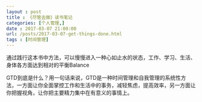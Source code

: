 ```yaml
---
layout : post
title : 《尽管去做》读书笔记
categories: [个人管理,] 
date : 2017-03-07 21:00:00
url: /posts/2017-03-07-get-things-done.html 
tags : [时间管理]
---
```



通过践行这本书中方法，可以慢慢进入一种心如止水的状态，工作、学习、生活、身体各方面达到相对的平衡Balance

GTD到底是什么？用一句话来说，GTD是一种时间管理和自我管理的系统性方法，一方面让你全面掌控工作和生活中的事务，减轻焦虑，提高效率，另一方面让你把握视角，让你把主要精力集中在有意义的事情上。

<!-- more -->